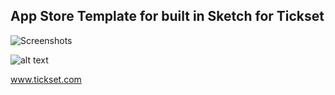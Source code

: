 ## App Store Template for built in Sketch for Tickset

![Screenshots](https://drive.google.com/file/d/1x668VXQiZ5DIzd6gdvnW99__VpFn4eGN/view?usp=sharing)

![alt text](https://drive.google.com/uc?export=view&id=1x668VXQiZ5DIzd6gdvnW99__VpFn4eGN)

www.tickset.com
